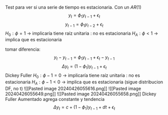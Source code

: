 Test para ver si una serie de tiempo es estacionaria.
Con un $AR(1)$
$$y_{t}=\phi_{1}y_{t-1}+\epsilon_{t}$$
$$y_{t-1}=\phi_{1}y_{t-2}+\epsilon_{t}$$
$H_{0}:\phi=1$ -> implicaría tiene raíz unitaria : no es estacionaria
$H_{A}:\phi < 1$ -> implica que es estacionaria

tomar diferencia:
$$
y_{t}-y_{t-1}=\phi_{1}y_{t-1}+\epsilon_{t}-y_{t-1}
$$
$$
\Delta y_{t}=(1-\phi_{1})y_{t-1}+\epsilon_{t}
$$
Dickey Fuller
$H_{0}:\phi-1=0$ -> implicaría tiene raíz unitaria : no es estacionaria
$H_{A}:\phi - 1 < 0$ -> implica que es estacionaria
 (sigue distribucion DF, no t)
 ![[Pasted image 20240426055616.png]]
 ![[Pasted image 20240426055649.png]]
 ![[Pasted image 20240426055658.png]]
Dickey Fuller Aumentado
agrega constante y tendencia
$$
\Delta y_{t}=c+(1-\phi_{1})y_{t-1}+dt+\epsilon_{t}
$$

